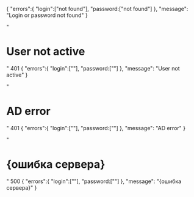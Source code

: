 {
"errors":{
    "login":["not found"],
    "password:["not found"]
},
"message": "Login or password not found"
}

"<h1>User not active</h1>" 401
{
"errors":{
    "login":[""],
    "password:[""]
},
"message": "User not active"
}

"<h1>AD error</h1>" 401
{
"errors":{
    "login":[""],
    "password:[""]
},
"message": "AD error"
}

"<h1>{ошибка сервера}</h1>" 500
{
"errors":{
    "login":[""],
    "password:[""]
},
"message": "{ошибка сервера}"
}
